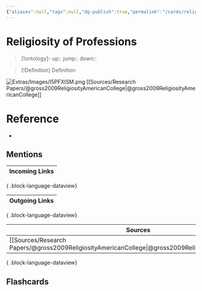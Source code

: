 ```yaml
---
{"aliases":null,"tags":null,"dg-publish":true,"permalink":"/cards/religiosity-of-professions/","dgPassFrontmatter":true}
---
```


# Religiosity of Professions

> [!ontology]-
> up:: 
> jump:: 
> down:: 

> [!Definition] Definition
> 

![Extras/Images/I5PFXISM.png](/img/user/Extras/Images/I5PFXISM.png)
[[Sources/Research Papers/@gross2009ReligiosityAmericanCollege\|@gross2009ReligiosityAmericanCollege]]

# Reference
- 

## Mentions
| Incoming Links |
| -------------- |

{ .block-language-dataview}

| Outgoing Links |
| -------------- |

{ .block-language-dataview}

| Sources                                                                                                   |
| --------------------------------------------------------------------------------------------------------- |
| [[Sources/Research Papers/@gross2009ReligiosityAmericanCollege\|@gross2009ReligiosityAmericanCollege]] |

{ .block-language-dataview}

## Flashcards 
